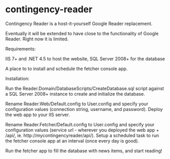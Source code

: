 contingency-reader
==================

Contingency Reader is a host-it-yourself Google Reader replacement.

Eventually it will be extended to have close to the functionality of Google Reader. Right now it is limited.

Requirements:

IIS 7+ and .NET 4.5 to host the website, SQL Server 2008+ for the database

A place to to install and schedule the fetcher console app. 

Installation:

Run the Reader.Domain/DatabaseScripts/CreateDatabase.sql script against a SQL Server 2008+ instance to create and initialize the database.

Rename Reader.Web/Default.config to User.config and specify your configuration values (connection string, username, and password).
Deploy the web app to your IIS server.

Rename Reader.Fetcher/Default.config to User.config and specify your configuration values (service url - wherever you deployed the web app + /api/, ie. http://mycontingencyreader/api/). Setup a scheduled task to run the fetcher console app at an interval (once every day is good).

Run the fetcher app to fill the database with news items, and start reading!
